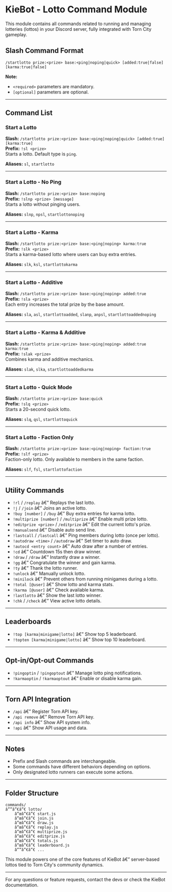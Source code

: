 # KieBot - Lotto Command Module

This module contains all commands related to running and managing lotteries (lottos) in your Discord server, fully integrated with Torn City gameplay.

## Slash Command Format

`/startlotto prize:<prize> base:<ping|noping|quick> [added:true|false] [karma:true|false]`

**Note:**
- `<required>` parameters are mandatory.
- `[optional]` parameters are optional.

---

## Command List

### Start a Lotto
**Slash:** `/startlotto prize:<prize> base:<ping|noping|quick> [added:true] [karma:true]`  
**Prefix:** `!sl <prize>`  
Starts a lotto. Default type is `ping`.

**Aliases:** `sl`, `startlotto`

---

### Start a Lotto - No Ping
**Slash:** `/startlotto prize:<prize> base:noping`  
**Prefix:** `!slnp <prize> [message]`  
Starts a lotto without pinging users.

**Aliases:** `slnp`, `npsl`, `startlottonoping`

---

### Start a Lotto - Karma
**Slash:** `/startlotto prize:<prize> base:<ping|noping> karma:true`  
**Prefix:** `!slk <prize>`  
Starts a karma-based lotto where users can buy extra entries.

**Aliases:** `slk`, `ksl`, `startlottokarma`

---

### Start a Lotto - Additive
**Slash:** `/startlotto prize:<prize> base:<ping|noping> added:true`  
**Prefix:** `!sla <prize>`  
Each entry increases the total prize by the base amount.

**Aliases:** `sla`, `asl`, `startlottoadded`, `slanp`, `anpsl`, `startlottoaddednoping`

---

### Start a Lotto - Karma & Additive
**Slash:** `/startlotto prize:<prize> base:<ping|noping> added:true karma:true`  
**Prefix:** `!slak <prize>`  
Combines karma and additive mechanics.

**Aliases:** `slak`, `slka`, `startlottoaddedkarma`

---

### Start a Lotto - Quick Mode
**Slash:** `/startlotto prize:<prize> base:quick`  
**Prefix:** `!slq <prize>`  
Starts a 20-second quick lotto.

**Aliases:** `slq`, `qsl`, `startlottoquick`

---

### Start a Lotto - Faction Only
**Slash:** `/startlotto prize:<prize> base:<ping|noping> faction:true`  
**Prefix:** `!slf <prize>`  
Faction-only lotto. Only available to members in the same faction.

**Aliases:** `slf`, `fsl`, `startlottofaction`

---

## Utility Commands

- `!rl` / `/replay` â€” Replays the last lotto.  
- `!j` / `/join` â€” Joins an active lotto.  
- `!buy [number]` / `/buy` â€” Buy extra entries for karma lotto.  
- `!multiprize [number]` / `/multiprize` â€” Enable multi prize lotto.  
- `!editprize <prize>` / `/editprize` â€” Edit the current lotto's prize.  
- `!manualsend` â€” Disable auto send line.  
- `!lastcall` / `/lastcall` â€” Ping members during lotto (once per lotto).  
- `!autodraw <time>` / `/autodraw` â€” Set timer to auto draw.  
- `!autocd <entry count>` â€” Auto draw after a number of entries.  
- `!cd` â€” Countdown 15s then draw winner.  
- `!draw` / `/draw` â€” Instantly draw a winner.  
- `!gg` â€” Congratulate the winner and gain karma.  
- `!ty` â€” Thank the lotto runner.  
- `!unlock` â€” Manually unlock lotto.  
- `!minilock` â€” Prevent others from running minigames during a lotto.  
- `!total [@user]` â€” Show lotto and karma stats.  
- `!karma [@user]` â€” Check available karma.  
- `!lastlotto` â€” Show the last lotto winner.  
- `!chk` / `/check` â€” View active lotto details.  

---

## Leaderboards

- `!top [karma|minigame|lotto]` â€” Show top 5 leaderboard.
- `!topten [karma|minigame|lotto]` â€” Show top 10 leaderboard.

---

## Opt-in/Opt-out Commands

- `!pingoptin` / `!pingoptout` â€” Manage lotto ping notifications.
- `!karmaoptin` / `!karmaoptout` â€” Enable or disable karma gain.

---

## Torn API Integration

- `/api` â€” Register Torn API key.
- `/api remove` â€” Remove Torn API key.
- `/api info` â€” Show API system info.
- `!api` â€” Show API usage and data.

---

## Notes

- Prefix and Slash commands are interchangeable.
- Some commands have different behaviors depending on options.
- Only designated lotto runners can execute some actions.

---

## Folder Structure

```
commands/
â””â”€â”€ lotto/
    â”œâ”€â”€ start.js
    â”œâ”€â”€ join.js
    â”œâ”€â”€ draw.js
    â”œâ”€â”€ replay.js
    â”œâ”€â”€ multiprize.js
    â”œâ”€â”€ editprize.js
    â”œâ”€â”€ totals.js
    â”œâ”€â”€ leaderboard.js
    â””â”€â”€ ...
```

This module powers one of the core features of KieBot â€” server-based lottos tied to Torn City's community dynamics.

---

For any questions or feature requests, contact the devs or check the KieBot documentation.
